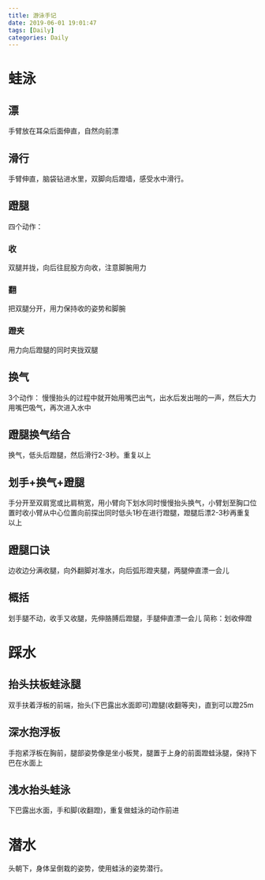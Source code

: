 ```yaml
---
title: 游泳手记
date: 2019-06-01 19:01:47
tags: [Daily]
categories: Daily
---
```

# 蛙泳
## 漂
手臂放在耳朵后面伸直，自然向前漂
## 滑行
手臂伸直，脑袋钻进水里，双脚向后蹬墙，感受水中滑行。
## 蹬腿
四个动作：
### 收
双腿并拢，向后往屁股方向收，注意脚腕用力
### 翻
把双腿分开，用力保持收的姿势和脚腕
### 蹬夹
用力向后蹬腿的同时夹拢双腿

## 换气
3个动作：
慢慢抬头的过程中就开始用嘴巴出气，出水后发出啪的一声，然后大力用嘴巴吸气，再次进入水中
## 蹬腿换气结合
换气，低头后蹬腿，然后滑行2-3秒。重复以上

## 划手+换气+蹬腿
手分开至双肩宽或比肩稍宽，用小臂向下划水同时慢慢抬头换气，小臂划至胸口位置时收小臂从中心位置向前探出同时低头1秒在进行蹬腿，蹬腿后漂2-3秒再重复以上


## 蹬腿口诀
边收边分满收腿，向外翻脚对准水，向后弧形蹬夹腿，两腿伸直漂一会儿

## 概括 
划手腿不动，收手又收腿，先伸胳膊后蹬腿，手腿伸直漂一会儿
简称：划收伸蹬


# 踩水
## 抬头扶板蛙泳腿
双手扶着浮板的前端，抬头(下巴露出水面即可)蹬腿(收翻等夹)，直到可以蹬25m
## 深水抱浮板
手抱紧浮板在胸前，腿部姿势像是坐小板凳，腿置于上身的前面蹬蛙泳腿，保持下巴在水面上
## 浅水抬头蛙泳
下巴露出水面，手和脚(收翻蹬)，重复做蛙泳的动作前进

# 潜水
头朝下，身体呈倒栽的姿势，使用蛙泳的姿势潜行。